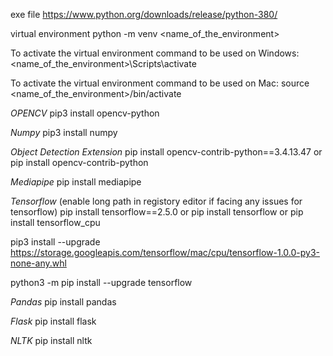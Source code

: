 exe file 
https://www.python.org/downloads/release/python-380/

virtual environment
python -m venv <name_of_the_environment>

To activate the virtual environment command to be used on Windows:
<name_of_the_environment>\Scripts\activate

To activate the virtual environment command to be used on Mac:
source <name_of_the_environment>/bin/activate

*OPENCV*
pip3 install opencv-python

*Numpy*
pip3 install numpy

*Object Detection Extension*
pip install opencv-contrib-python==3.4.13.47
or
pip install opencv-contrib-python

*Mediapipe*
pip install mediapipe

*Tensorflow*
(enable long path in registory editor if facing any issues for tensorflow)
pip install tensorflow==2.5.0
or
pip install tensorflow
or
pip install tensorflow_cpu

pip3 install --upgrade https://storage.googleapis.com/tensorflow/mac/cpu/tensorflow-1.0.0-py3-none-any.whl

python3 -m pip install --upgrade tensorflow


*Pandas*
pip install pandas


*Flask*
pip install flask


*NLTK*
pip install nltk
